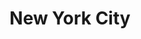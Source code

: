 ---
published:  false
title:			"New York City"
post_path:	2018-01-01-new-york
date_start:	January 2018
metadata:
  - year: 2018
  - cities:
      - NYC
  - states:
      - New York
  - countries:
      - United States
  - continents:
      - North America
  - regions:
      - United States
photos:
  - ext:    01.jpg
    class:  horizontal
  - ext:    03.jpg
    class:  horizontal
---